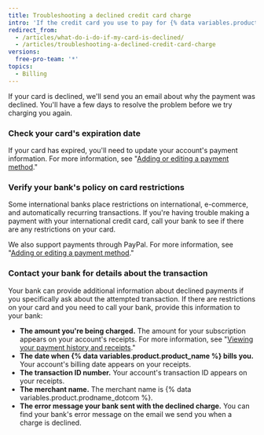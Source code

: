 ```yaml
---
title: Troubleshooting a declined credit card charge
intro: 'If the credit card you use to pay for {% data variables.product.product_name %} is declined, you can take several steps to ensure that your payments go through and that you are not locked out of your account.'
redirect_from:
  - /articles/what-do-i-do-if-my-card-is-declined/
  - /articles/troubleshooting-a-declined-credit-card-charge
versions:
  free-pro-team: '*'
topics:
  - Billing
---
```


If your card is declined, we'll send you an email about why the payment was declined. You'll have a few days to resolve the problem before we try charging you again.

### Check your card's expiration date

If your card has expired, you'll need to update your account's payment information. For more information, see "[Adding or editing a payment method](/articles/adding-or-editing-a-payment-method)."

### Verify your bank's policy on card restrictions

Some international banks place restrictions on international, e-commerce, and automatically recurring transactions. If you're having trouble making a payment with your international credit card, call your bank to see if there are any restrictions on your card.

We also support payments through PayPal. For more information, see "[Adding or editing a payment method](/articles/adding-or-editing-a-payment-method)."

### Contact your bank for details about the transaction

Your bank can provide additional information about declined payments if you specifically ask about the attempted transaction. If there are restrictions on your card and you need to call your bank, provide this information to your bank:

- **The amount you're being charged.** The amount for your subscription appears on your account's receipts. For more information, see "[Viewing your payment history and receipts](/articles/viewing-your-payment-history-and-receipts)."
- **The date when {% data variables.product.product_name %} bills you.** Your account's billing date appears on your receipts.
- **The transaction ID number.** Your account's transaction ID appears on your receipts.
- **The merchant name.** The merchant name is {% data variables.product.prodname_dotcom %}.
- **The error message your bank sent with the declined charge.** You can find your bank's error message on the email we send you when a charge is declined.
